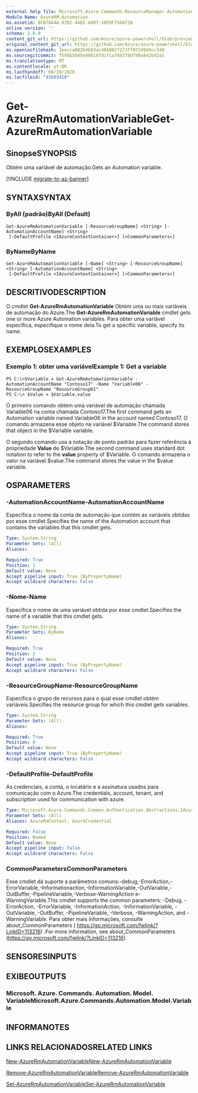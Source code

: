 ```yaml
---
external help file: Microsoft.Azure.Commands.ResourceManager.Automation.dll-Help.xml
Module Name: AzureRM.Automation
ms.assetid: 8FB78A4A-8392-44EE-A907-10FDF756071B
online version: ''
schema: 2.0.0
content_git_url: https://github.com/Azure/azure-powershell/blob/preview/src/ResourceManager/Automation/Commands.Automation/help/Get-AzureRMAutomationVariable.md
original_content_git_url: https://github.com/Azure/azure-powershell/blob/preview/src/ResourceManager/Automation/Commands.Automation/help/Get-AzureRMAutomationVariable.md
ms.openlocfilehash: 3eecca08264b83ac46b0927273ff07149d4cc348
ms.sourcegitcommit: f599b50d5e980197d1fca769378df90a842b42a1
ms.translationtype: MT
ms.contentlocale: pt-BR
ms.lasthandoff: 08/20/2020
ms.locfileid: "93603410"
---
```

# <span data-ttu-id="e499d-101">Get-AzureRmAutomationVariable</span><span class="sxs-lookup"><span data-stu-id="e499d-101">Get-AzureRmAutomationVariable</span></span>

## <span data-ttu-id="e499d-102">Sinopse</span><span class="sxs-lookup"><span data-stu-id="e499d-102">SYNOPSIS</span></span>
<span data-ttu-id="e499d-103">Obtém uma variável de automação.</span><span class="sxs-lookup"><span data-stu-id="e499d-103">Gets an Automation variable.</span></span>

[!INCLUDE [migrate-to-az-banner](../../includes/migrate-to-az-banner.md)]

## <span data-ttu-id="e499d-104">SYNTAX</span><span class="sxs-lookup"><span data-stu-id="e499d-104">SYNTAX</span></span>

### <span data-ttu-id="e499d-105">ByAll (padrão)</span><span class="sxs-lookup"><span data-stu-id="e499d-105">ByAll (Default)</span></span>
```
Get-AzureRmAutomationVariable [-ResourceGroupName] <String> [-AutomationAccountName] <String>
 [-DefaultProfile <IAzureContextContainer>] [<CommonParameters>]
```

### <span data-ttu-id="e499d-106">ByName</span><span class="sxs-lookup"><span data-stu-id="e499d-106">ByName</span></span>
```
Get-AzureRmAutomationVariable [-Name] <String> [-ResourceGroupName] <String> [-AutomationAccountName] <String>
 [-DefaultProfile <IAzureContextContainer>] [<CommonParameters>]
```

## <span data-ttu-id="e499d-107">DESCRITIVO</span><span class="sxs-lookup"><span data-stu-id="e499d-107">DESCRIPTION</span></span>
<span data-ttu-id="e499d-108">O cmdlet **Get-AzureRmAutomationVariable** Obtém uma ou mais variáveis de automação do Azure.</span><span class="sxs-lookup"><span data-stu-id="e499d-108">The **Get-AzureRmAutomationVariable** cmdlet gets one or more Azure Automation variables.</span></span>
<span data-ttu-id="e499d-109">Para obter uma variável específica, especifique o nome dela.</span><span class="sxs-lookup"><span data-stu-id="e499d-109">To get a specific variable, specify its name.</span></span>

## <span data-ttu-id="e499d-110">EXEMPLOS</span><span class="sxs-lookup"><span data-stu-id="e499d-110">EXAMPLES</span></span>

### <span data-ttu-id="e499d-111">Exemplo 1: obter uma variável</span><span class="sxs-lookup"><span data-stu-id="e499d-111">Example 1: Get a variable</span></span>
```
PS C:\>$Variable = Get-AzureRmAutomationVariable -AutomationAccountName "Contoso17" -Name "Variable06" -ResourceGroupName "ResourceGroup01"
PS C:\> $Value = $Variable.value
```

<span data-ttu-id="e499d-112">O primeiro comando obtém uma variável de automação chamada Variable06 na conta chamada Contoso17.</span><span class="sxs-lookup"><span data-stu-id="e499d-112">The first command gets an Automation variable named Variable06 in the account named Contoso17.</span></span>
<span data-ttu-id="e499d-113">O comando armazena esse objeto na variável $Variable.</span><span class="sxs-lookup"><span data-stu-id="e499d-113">The command stores that object in the $Variable variable.</span></span>

<span data-ttu-id="e499d-114">O segundo comando usa a notação de ponto padrão para fazer referência à propriedade **Value** de $Variable.</span><span class="sxs-lookup"><span data-stu-id="e499d-114">The second command uses standard dot notation to refer to the **value** property of $Variable.</span></span>
<span data-ttu-id="e499d-115">O comando armazena o valor na variável $value.</span><span class="sxs-lookup"><span data-stu-id="e499d-115">The command stores the value in the $value variable.</span></span>

## <span data-ttu-id="e499d-116">OS</span><span class="sxs-lookup"><span data-stu-id="e499d-116">PARAMETERS</span></span>

### <span data-ttu-id="e499d-117">-AutomationAccountName</span><span class="sxs-lookup"><span data-stu-id="e499d-117">-AutomationAccountName</span></span>
<span data-ttu-id="e499d-118">Especifica o nome da conta de automação que contém as variáveis obtidas por esse cmdlet.</span><span class="sxs-lookup"><span data-stu-id="e499d-118">Specifies the name of the Automation account that contains the variables that this cmdlet gets.</span></span>

```yaml
Type: System.String
Parameter Sets: (All)
Aliases: 

Required: True
Position: 1
Default value: None
Accept pipeline input: True (ByPropertyName)
Accept wildcard characters: False
```

### <span data-ttu-id="e499d-119">-Nome</span><span class="sxs-lookup"><span data-stu-id="e499d-119">-Name</span></span>
<span data-ttu-id="e499d-120">Especifica o nome de uma variável obtida por esse cmdlet.</span><span class="sxs-lookup"><span data-stu-id="e499d-120">Specifies the name of a variable that this cmdlet gets.</span></span>

```yaml
Type: System.String
Parameter Sets: ByName
Aliases: 

Required: True
Position: 2
Default value: None
Accept pipeline input: True (ByPropertyName)
Accept wildcard characters: False
```

### <span data-ttu-id="e499d-121">-ResourceGroupName</span><span class="sxs-lookup"><span data-stu-id="e499d-121">-ResourceGroupName</span></span>
<span data-ttu-id="e499d-122">Especifica o grupo de recursos para o qual esse cmdlet obtém variáveis.</span><span class="sxs-lookup"><span data-stu-id="e499d-122">Specifies the resource group for which this cmdlet gets variables.</span></span>

```yaml
Type: System.String
Parameter Sets: (All)
Aliases: 

Required: True
Position: 0
Default value: None
Accept pipeline input: True (ByPropertyName)
Accept wildcard characters: False
```

### <span data-ttu-id="e499d-123">-DefaultProfile</span><span class="sxs-lookup"><span data-stu-id="e499d-123">-DefaultProfile</span></span>
<span data-ttu-id="e499d-124">As credenciais, a conta, o locatário e a assinatura usados para comunicação com o Azure.</span><span class="sxs-lookup"><span data-stu-id="e499d-124">The credentials, account, tenant, and subscription used for communication with azure.</span></span>

```yaml
Type: Microsoft.Azure.Commands.Common.Authentication.Abstractions.IAzureContextContainer
Parameter Sets: (All)
Aliases: AzureRmContext, AzureCredential

Required: False
Position: Named
Default value: None
Accept pipeline input: False
Accept wildcard characters: False
```

### <span data-ttu-id="e499d-125">CommonParameters</span><span class="sxs-lookup"><span data-stu-id="e499d-125">CommonParameters</span></span>
<span data-ttu-id="e499d-126">Esse cmdlet dá suporte a parâmetros comuns:-debug,-ErrorAction,-ErrorVariable,-Informationaction,-InformationVariable,-OutVariable,-OutBuffer,-PipelineVariable,-Verbose-WarningAction e-WarningVariable.</span><span class="sxs-lookup"><span data-stu-id="e499d-126">This cmdlet supports the common parameters: -Debug, -ErrorAction, -ErrorVariable, -InformationAction, -InformationVariable, -OutVariable, -OutBuffer, -PipelineVariable, -Verbose, -WarningAction, and -WarningVariable.</span></span> <span data-ttu-id="e499d-127">Para obter mais informações, consulte about_CommonParameters ( https://go.microsoft.com/fwlink/?LinkID=113216) .</span><span class="sxs-lookup"><span data-stu-id="e499d-127">For more information, see about_CommonParameters (https://go.microsoft.com/fwlink/?LinkID=113216).</span></span>

## <span data-ttu-id="e499d-128">SENSORES</span><span class="sxs-lookup"><span data-stu-id="e499d-128">INPUTS</span></span>

## <span data-ttu-id="e499d-129">EXIBE</span><span class="sxs-lookup"><span data-stu-id="e499d-129">OUTPUTS</span></span>

### <span data-ttu-id="e499d-130">Microsoft. Azure. Commands. Automation. Model. Variable</span><span class="sxs-lookup"><span data-stu-id="e499d-130">Microsoft.Azure.Commands.Automation.Model.Variable</span></span>

## <span data-ttu-id="e499d-131">INFORMA</span><span class="sxs-lookup"><span data-stu-id="e499d-131">NOTES</span></span>

## <span data-ttu-id="e499d-132">LINKS RELACIONADOS</span><span class="sxs-lookup"><span data-stu-id="e499d-132">RELATED LINKS</span></span>

[<span data-ttu-id="e499d-133">New-AzureRmAutomationVariable</span><span class="sxs-lookup"><span data-stu-id="e499d-133">New-AzureRmAutomationVariable</span></span>](./New-AzureRMAutomationVariable.md)

[<span data-ttu-id="e499d-134">Remove-AzureRmAutomationVariable</span><span class="sxs-lookup"><span data-stu-id="e499d-134">Remove-AzureRmAutomationVariable</span></span>](./Remove-AzureRMAutomationVariable.md)

[<span data-ttu-id="e499d-135">Set-AzureRmAutomationVariable</span><span class="sxs-lookup"><span data-stu-id="e499d-135">Set-AzureRmAutomationVariable</span></span>](./Set-AzureRMAutomationVariable.md)


